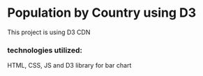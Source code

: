 # Population by Country using D3
This project is using D3 CDN

### technologies utilized: 
HTML, CSS, JS and D3 library for bar chart 
